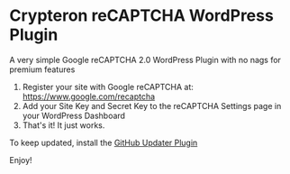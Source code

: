 # Crypteron reCAPTCHA WordPress Plugin
A very simple Google reCAPTCHA 2.0 WordPress Plugin with no nags for premium features

1. Register your site with Google reCAPTCHA at: https://www.google.com/recaptcha 
2. Add your Site Key and Secret Key to the reCAPTCHA Settings page in your WordPress Dashboard
3. That's it! It just works. 

To keep updated, install the [GitHub Updater Plugin](https://github.com/afragen/github-updater)

Enjoy!
